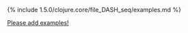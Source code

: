{% include 1.5.0/clojure.core/file_DASH_seq/examples.md %}

[Please add examples!](https://github.com/arrdem/grimoire/edit/master/_includes/1.6.0/clojure.core/file_DASH_seq/examples.md)
